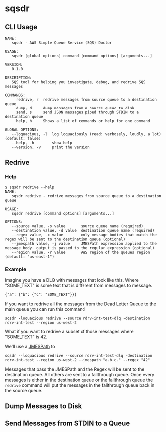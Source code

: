 # sqsdr
## CLI Usage
``` sqsdr --help
NAME:
   sqsdr - AWS Simple Queue Service (SQS) Doctor

USAGE:
   sqsdr [global options] command [command options] [arguments...]

VERSION:
   0.1.0

DESCRIPTION:
   SQS tool for helping you investigate, debug, and redrive SQS messages

COMMANDS:
     redrive, r  redrive messages from source queue to a destination queue
     dump, d     dump messages from a source queue to disk
     send, s     send JSON messages piped through STDIN to a destination queue
     help, h     Shows a list of commands or help for one command

GLOBAL OPTIONS:
   --loquacious, -l  log loquaciously (read: verbosely, loudly, a lot) (default: false)
   --help, -h        show help
   --version, -v     print the version
```

## Redrive
### Help
```
$ sqsdr redrive --help
NAME:
   sqsdr redrive - redrive messages from source queue to a destination queue

USAGE:
   sqsdr redrive [command options] [arguments...]

OPTIONS:
   --source value, -s value       source queue name (required)
   --destination value, -d value  destination queue name (required)
   --regex value, -x value        only message bodies that match the regex will be sent to the destination queue (optional)
   --jmespath value, -j value     JMESPath expression applied to the message body. output is passed to the regular expression (optional)
   --region value, -r value       AWS region of the queues region (default: "us-east-1")
```
### Example
Imagine you have a DLQ with messages that look like this. Where "SOME_TEXT" is some text that is
different from messages to message.

```
{"a": {"b": {"c": "SOME_TEXT"}}}
```

If you want to redrive all the messages from the Dead Letter Queue to the main queue you can run
this command

```
sqsdr -loquacious redrive --source rdrv-int-test-dlq -destination rdrv-int-test --region us-west-2
```

What if you want to redrive a subset of those messages where "SOME_TEXT" is 42.

We'll use a [JMESPath](http://jmespath.org/) to 

```
sqsdr --loquacious redrive --source rdrv-int-test-dlq -destination rdrv-int-test --region us-west-2 --jmespath "a.b.c." --regex "42"
```

Messages that pass the JMESPath and the Regex will be sent to the destination queue. All others are sent to a fallthrough queue. Once every messages is either in the destination queue or the fallthrough queue the `redrive` command will put the messages in the fallthrough queue back in the source queue.

## Dump Messages to Disk
## Send Messages from STDIN to a Queue
